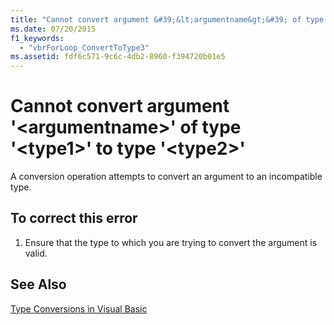 ```yaml
---
title: "Cannot convert argument &#39;&lt;argumentname&gt;&#39; of type &#39;&lt;type1&gt;&#39; to type &#39;&lt;type2&gt;&#39;"
ms.date: 07/20/2015
f1_keywords: 
  - "vbrForLoop_ConvertToType3"
ms.assetid: fdf6c571-9c6c-4db2-8960-f394720b01e5
---
```

# Cannot convert argument &#39;&lt;argumentname&gt;&#39; of type &#39;&lt;type1&gt;&#39; to type &#39;&lt;type2&gt;&#39;
A conversion operation attempts to convert an argument to an incompatible type.  
  
## To correct this error  
  
1. Ensure that the type to which you are trying to convert the argument is valid.  
  
## See Also  
 [Type Conversions in Visual Basic](../../visual-basic/programming-guide/language-features/data-types/type-conversions.md)
